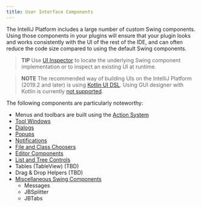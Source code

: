 ```yaml
---
title: User Interface Components
---
```

<!-- Copyright 2000-2020 JetBrains s.r.o. and other contributors. Use of this source code is governed by the Apache 2.0 license that can be found in the LICENSE file. -->

The IntelliJ Platform includes a large number of custom Swing components. Using those components in your plugins will ensure that your plugin looks and works consistently with the UI of the rest of the IDE, and can often reduce the code size compared to using the default Swing components.

> **TIP** Use [UI Inspector](/reference_guide/internal_actions/internal_ui_inspector.md) to locate the underlying Swing component implementation or to inspect an existing UI at runtime.

> **NOTE** The recommended way of building UIs on the IntelliJ Platform (2019.2 and later) is using
[Kotlin UI DSL](/user_interface_components/kotlin_ui_dsl.md). Using GUI designer with Kotlin is currently [not supported](https://youtrack.jetbrains.com/issue/KT-6660). 

The following components are particularly noteworthy:

*  Menus and toolbars are built using the [Action System](/basics/basic_action_system.md)
*  [Tool Windows](/user_interface_components/tool_windows.md)
*  [Dialogs](/user_interface_components/dialog_wrapper.md)
*  [Popups](/user_interface_components/popups.md)
*  [Notifications](/user_interface_components/notifications.md)
*  [File and Class Choosers](/user_interface_components/file_and_class_choosers.md)
*  [Editor Components](/user_interface_components/editor_components.md)
*  [List and Tree Controls](/user_interface_components/lists_and_trees.md)
*  Tables (TableView) (TBD)
*  Drag & Drop Helpers (TBD)
*  [Miscellaneous Swing Components](/user_interface_components/misc_swing_components.md)
    *  Messages
    *  JBSplitter
    *  JBTabs

